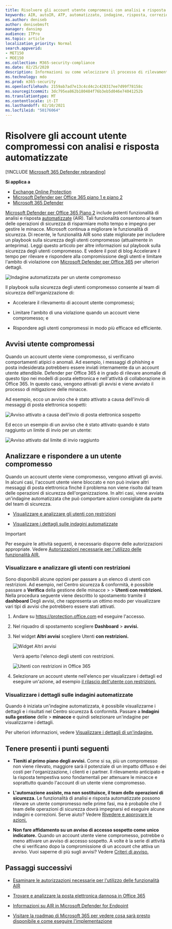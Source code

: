 ```yaml
---
title: Risolvere gli account utente compromessi con analisi e risposta automatizzate
keywords: AIR, autoIR, ATP, automatizzato, indagine, risposta, correzione, minacce, avanzato, minaccia, protezione, compromesso
ms.author: deniseb
author: denisebmsft
manager: dansimp
audience: ITPro
ms.topic: article
localization_priority: Normal
search.appverid:
- MET150
- MOE150
ms.collection: M365-security-compliance
ms.date: 02/25/2020
description: Informazioni su come velocizzare il processo di rilevamento e gestione degli account utente compromessi con funzionalità di analisi e risposta automatizzate in Microsoft Defender per Office 365 Piano 2.
ms.technology: mdo
ms.prod: m365-security
ms.openlocfilehash: 2159ab7ad7e13c4cd4c2c428317ee7d99f78158c
ms.sourcegitcommit: 3dc795ea862b180484f76b3eb5d046e74041252b
ms.translationtype: MT
ms.contentlocale: it-IT
ms.lasthandoff: 02/10/2021
ms.locfileid: "50176064"
---
```

# <a name="address-compromised-user-accounts-with-automated-investigation-and-response"></a>Risolvere gli account utente compromessi con analisi e risposta automatizzate

[!INCLUDE [Microsoft 365 Defender rebranding](../includes/microsoft-defender-for-office.md)]

**Si applica a**
- [Exchange Online Protection](https://go.microsoft.com/fwlink/?linkid=2148611)
- [Microsoft Defender per Office 365 piano 1 e piano 2](https://go.microsoft.com/fwlink/?linkid=2148715)
- [Microsoft 365 Defender](https://go.microsoft.com/fwlink/?linkid=2118804)


[Microsoft Defender per Office 365 Piano 2](office-365-atp.md#microsoft-defender-for-office-365-plan-1-and-plan-2) include potenti funzionalità di analisi e risposta [automatizzate](office-365-air.md) (AIR). Tali funzionalità consentono al team delle operazioni di sicurezza di risparmiare molto tempo e impegno per gestire le minacce. Microsoft continua a migliorare le funzionalità di sicurezza. Di recente, le funzionalità AIR sono state migliorate per includere un playbook sulla sicurezza degli utenti compromesso (attualmente in anteprima). Leggi questo articolo per altre informazioni sul playbook sulla sicurezza degli utenti compromesso. E vedere il post di blog Accelerare il tempo per rilevare e rispondere alla compromissione degli utenti e limitare l'ambito di violazione con [Microsoft Defender per Office 365](https://techcommunity.microsoft.com/t5/Security-Privacy-and-Compliance/Speed-up-time-to-detect-and-respond-to-user-compromise-and-limit/ba-p/977053) per ulteriori dettagli.

![Indagine automatizzata per un utente compromesso](/microsoft-365/media/office365atp-compduserinvestigation.jpg)

Il playbook sulla sicurezza degli utenti compromesso consente al team di sicurezza dell'organizzazione di:

- Accelerare il rilevamento di account utente compromessi;

- Limitare l'ambito di una violazione quando un account viene compromesso; e

- Rispondere agli utenti compromessi in modo più efficace ed efficiente.

## <a name="compromised-user-alerts"></a>Avvisi utente compromessi

Quando un account utente viene compromesso, si verificano comportamenti atipici o anomali. Ad esempio, i messaggi di phishing e posta indesiderata potrebbero essere inviati internamente da un account utente attendibile. Defender per Office 365 è in grado di rilevare anomalie di questo tipo nei modelli di posta elettronica e nell'attività di collaborazione in Office 365. In questo caso, vengono attivati gli avvisi e viene avviato il processo di mitigazione delle minacce.

Ad esempio, ecco un avviso che è stato attivato a causa dell'invio di messaggi di posta elettronica sospetti:

![Avviso attivato a causa dell'invio di posta elettronica sospetto](/microsoft-365/media/office365atp-suspiciousemailsendalert.jpg)

Ed ecco un esempio di un avviso che è stato attivato quando è stato raggiunto un limite di invio per un utente:

![Avviso attivato dal limite di invio raggiunto](/microsoft-365/media/office365atp-sendinglimitreached.jpg)

## <a name="investigate-and-respond-to-a-compromised-user"></a>Analizzare e rispondere a un utente compromesso

Quando un account utente viene compromesso, vengono attivati gli avvisi. In alcuni casi, l'account utente viene bloccato e non può inviare altri messaggi di posta elettronica finché il problema non viene risolto dal team delle operazioni di sicurezza dell'organizzazione. In altri casi, viene avviata un'indagine automatizzata che può comportare azioni consigliate da parte del team di sicurezza.

- [Visualizzare e analizzare gli utenti con restrizioni](#view-and-investigate-restricted-users)

- [Visualizzare i dettagli sulle indagini automatizzate](#view-details-about-automated-investigations)

> [!IMPORTANT]
> Per eseguire le attività seguenti, è necessario disporre delle autorizzazioni appropriate. Vedere [Autorizzazioni necessarie per l'utilizzo delle funzionalità AIR.](office-365-air.md#required-permissions-to-use-air-capabilities)

### <a name="view-and-investigate-restricted-users"></a>Visualizzare e analizzare gli utenti con restrizioni

Sono disponibili alcune opzioni per passare a un elenco di utenti con restrizioni. Ad esempio, nel Centro sicurezza & conformità, è possibile passare a **Verifica** della gestione delle minacce \>  \> **Utenti con restrizioni.** Nella procedura seguente viene descritto lo spostamento tramite il **dashboard** Degli avvisi, che rappresenta un ottimo modo per visualizzare vari tipi di avvisi che potrebbero essere stati attivati.

1. Andare su <https://protection.office.com> ed eseguire l'accesso.

2. Nel riquadro di spostamento scegliere **Dashboard** \> **avvisi.**

3. Nel widget **Altri avvisi** scegliere Utenti **con restrizioni.**

   ![Widget Altri avvisi](/microsoft-365/media/office365atp-otheralertswidget.jpg)

   Verrà aperto l'elenco degli utenti con restrizioni.

   ![Utenti con restrizioni in Office 365](/microsoft-365/media/office365atp-restrictedusers.jpg)

4. Selezionare un account utente nell'elenco per visualizzare i dettagli ed eseguire un'azione, ad esempio [il rilascio dell'utente con restrizioni.](removing-user-from-restricted-users-portal-after-spam.md)

### <a name="view-details-about-automated-investigations"></a>Visualizzare i dettagli sulle indagini automatizzate

Quando è iniziata un'indagine automatizzata, è possibile visualizzarne i dettagli e i risultati nel Centro sicurezza & conformità. Passare a **Indagini sulla gestione** delle \> **minacce** e quindi selezionare un'indagine per visualizzarne i dettagli.

Per ulteriori informazioni, vedere [Visualizzare i dettagli di un'indagine.](air-view-investigation-results.md)

## <a name="keep-the-following-points-in-mind"></a>Tenere presenti i punti seguenti

- **Tieniti al primo piano degli avvisi.** Come si sa, più un compromesso non viene rilevato, maggiore sarà il potenziale di un impatto diffuso e dei costi per l'organizzazione, i clienti e i partner. Il rilevamento anticipato e la risposta tempestiva sono fondamentali per attenuare le minacce e soprattutto quando l'account di un utente viene compromesso.

- **L'automazione assiste, ma non sostituisce, il team delle operazioni di sicurezza.** Le funzionalità di analisi e risposta automatizzate possono rilevare un utente compromesso nelle prime fasi, ma è probabile che il team delle operazioni di sicurezza dovrà impegnarsi ed eseguire alcune indagini e correzioni. Serve aiuto? Vedere [Rivedere e approvare le azioni.](air-review-approve-pending-completed-actions.md)

- **Non fare affidamento su un avviso di accesso sospetto come unico indicatore.** Quando un account utente viene compromesso, potrebbe o meno attivare un avviso di accesso sospetto. A volte è la serie di attività che si verificano dopo la compromissione di un account che attiva un avviso. Vuoi saperne di più sugli avvisi? Vedere [Criteri di avviso.](https://docs.microsoft.com/microsoft-365/compliance/alert-policies)

## <a name="next-steps"></a>Passaggi successivi

- [Esaminare le autorizzazioni necessarie per l'utilizzo delle funzionalità AIR](office-365-air.md#required-permissions-to-use-air-capabilities)

- [Trovare e analizzare la posta elettronica dannosa in Office 365](investigate-malicious-email-that-was-delivered.md)

- [Informazioni su AIR in Microsoft Defender for Endpoint](https://docs.microsoft.com/windows/security/threat-protection/microsoft-defender-atp/automated-investigations)

- [Visitare la roadmap di Microsoft 365 per vedere cosa sarà presto disponibile e come eseguire l'implementazione](https://www.microsoft.com/microsoft-365/roadmap?filters=)
